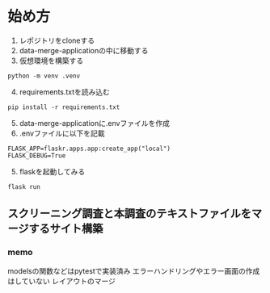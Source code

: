 # 始め方
1. レポジトリをcloneする
2. data-merge-applicationの中に移動する
3. 仮想環境を構築する
```
python -m venv .venv
```
4. requirements.txtを読み込む
```
pip install -r requirements.txt
```
5. data-merge-applicationに.envファイルを作成
6. .envファイルに以下を記載
```
FLASK_APP=flaskr.apps.app:create_app("local")
FLASK_DEBUG=True
```
5. flaskを起動してみる
```
flask run
```

## スクリーニング調査と本調査のテキストファイルをマージするサイト構築

### memo 
modelsの関数などはpytestで実装済み
エラーハンドリングやエラー画面の作成はしていない
レイアウトのマージ
